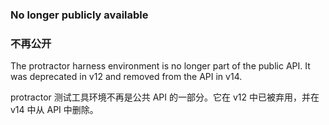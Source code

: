 ### No longer publicly available

### 不再公开

The protractor harness environment is no longer part of the public API. It was
deprecated in v12 and removed from the API in v14.

protractor 测试工具环境不再是公共 API 的一部分。它在 v12 中已被弃用，并在 v14 中从 API 中删除。
